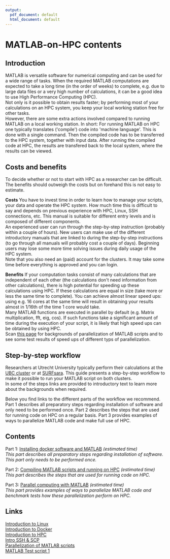 ```yaml
---
output:
  pdf_document: default
  html_document: default
---
```

# MATLAB-on-HPC contents

## Introduction
MATLAB is versatile software for numerical computing and can be used for a wide range of tasks. When the required MATLAB computations are expected to take a long time (in the order of weeks) to complete, e.g. due to large data files or a very high number of calculations, it can be a good idea to use High Performance Computing (HPC).   
Not only is it possible to obtain results faster; by performing most of your calculations on an HPC system, you keep your local working station free for other tasks.  
However, there are some extra actions involved compared to running MATLAB on a local working station. In short: For running MATLAB on HPC one typically translates ('compile') code into 'machine language'. This is done with a single command. Then the compiled code has to be transferred to the HPC system, together with input data. After running the compiled code at HPC, the results are transfered back to the local system, where the results can be viewed. 

## Costs and benefits
To decide whether or not to start with HPC as a researcher can be difficult. The benefits should outweigh the costs but on forehand this is not easy to estimate.

**Costs**
You have to invest time in order to learn how to manage your scripts, your data and operate the HPC system. How much time this is difficult to say and depends on previous experience with HPC, Linux, SSH connections, etc.
This manual is suitable for different entry levels and is composed of different components.  
An experienced user can run through the step-by-step instruction (probably within a couple of hours). New users can make use of the different introductory manuals that are linked to during the step-by-step instructions (to go through all manuals will probably cost a couple of days). Beginning users may lose some more time solving issues during daily usage of the HPC system.  
Note that you also need an (paid) account for the clusters. It may take some time before everything is approved and you can login. 

**Benefits**
If your computation tasks consist of many calculations that are independent of each other (the calculations don't need information from other calculations), there is high potential for speeding up these calculations using HPC. If these calculations are equal in size (take more or less the same time to complete). You can achieve almost linear speed ups: using e.g. 16 cores at the same time will result in obtaining your results almost in 1/16th of the time 1 core would take.   
Many MATLAB functions are executed in parallel by default (e.g. Matrix multiplication, fft, eig, cos). If such functions take a significant amount of time during the execution of your script, it is likely that high speed ups can be obtained by using HPC.  
Scan [this page](./matlab.md) for backgrounds of parallelization of MATLAB scripts and to see some test results of speed ups of different typs of parallelization.

## Step-by-step workflow
Researchers at Utrecht University typically perform their calculations at the [UBC cluster](https://wiki.bioinformatics.umcutrecht.nl/bin/view/HPC/WebHome) or at [SURFsara](https://userinfo.surfsara.nl/). This guide presents a step-by-step workflow to make it possible to run your MATLAB script on both clusters.  
In some of the steps links are provided to introductory text to learn more about the backgrounds when required.

Below you find links to the different parts of the workflow we recommend.
Part 1 describes all preparatory steps regarding installation of software and only need to be performed once.
Part 2 describes the steps that are used for running code on HPC on a regular basis. 
Part 3 provides examples of ways to parallelize MATLAB code and make full use of HPC.


## Contents

Part 1: [Installing docker software and MATLAB](./Part-1-preparation.md)  *(estimated time)*  
    *This part describes all preparatory steps regarding installation of software. This part only needs to be performed once.*
    
Part 2: [Compiling MATLAB scripts and running on HPC](./Part-2-running-matlab.md)  *(estimated time)*  
    *This part describes the steps that are used for running code on HPC.*

Part 3: [Parallel computing with MATLAB](./matlab.md)  *(estimated time)*  
    *This part provides examples of ways to parallelize MATLAB code and benchmark tests how these parallelization perform on HPC.*


## Links

[Introduction to Linux](./Linux_intro.md)  
[Introduction to Docker](./Docker_intro.md)  
[Introduction to HPC](./HPC_intro.md)  
[Intro SSH & SCP](./ssh.md)  
[Parallelization of MATLAB scripts](./matlab.md)  
[MATLAB Test script 1](./Test_1.m)  


